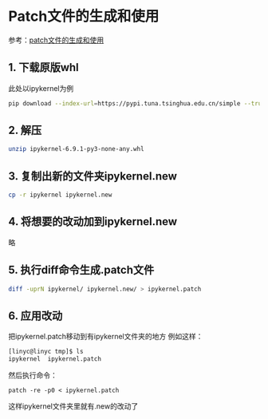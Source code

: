 # Patch文件的生成和使用

参考：[patch文件的生成和使用](https://www.cnblogs.com/hanrp/p/11088589.html)

## 1. 下载原版whl

此处以ipykernel为例

```bash
pip download --index-url=https://pypi.tuna.tsinghua.edu.cn/simple --trusted-host=https://pypi.tuna.tsinghua.edu.cn --no-deps ipykernel==6.9.1
```

## 2. 解压

```bash
unzip ipykernel-6.9.1-py3-none-any.whl
```

## 3. 复制出新的文件夹ipykernel.new

```bash
cp -r ipykernel ipykernel.new
```

## 4. 将想要的改动加到ipykernel.new

略

## 5. 执行diff命令生成.patch文件

```bash
diff -uprN ipykernel/ ipykernel.new/ > ipykernel.patch
```

## 6. 应用改动

把ipykernel.patch移动到有ipykernel文件夹的地方
例如这样：

```bash
[linyc@linyc tmp]$ ls
ipykernel  ipykernel.patch
```

然后执行命令：

```
patch -re -p0 < ipykernel.patch
```

这样ipykernel文件夹里就有.new的改动了
